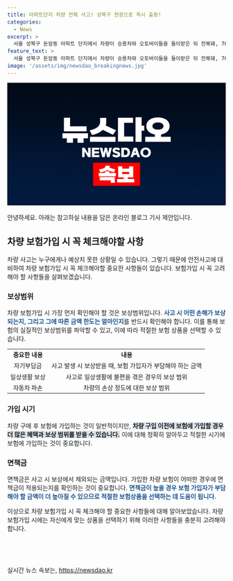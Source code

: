 ```yaml
---
title: 아파트단지 차량 전복 사고! 성북구 현장으로 즉시 출동!
categories:
  - News
excerpt: >
  서울 성북구 돈암동 아파트 단지에서 차량이 승용차와 오토바이들을 들이받은 뒤 전복돼, 70대 남성 A씨와 가족 등 4명이 다쳐 병원으로 이송됐다. 사고 현장에서 소방대원들이 신속히 대응 중이다. (150자)
feature_text: >
  서울 성북구 돈암동 아파트 단지에서 차량이 승용차와 오토바이들을 들이받은 뒤 전복돼, 70대 남성 A씨와 가족 등 4명이 다쳐 병원으로 이송됐다. 사고 현장에서 소방대원들이 신속히 대응 중이다. (150자)
image: '/assets/img/newsdao_breakingnews.jpg'
---
```


<p><img src="/assets/img/newsdao_breakingnews.jpg" alt="cryptoinkorea 속보" /></p>

<p>안녕하세요. 아래는 참고하실 내용을 담은 온라인 블로그 기사 제안입니다.</p>

<h2 data-ke-size="size26">차량 보험가입 시 꼭 체크해야할 사항</h2>

<p data-ke-size="size16">차량 사고는 누구에게나 예상치 못한 상황일 수 있습니다. 그렇기 때문에 안전사고에 대비하여 차량 보험가입 시 꼭 체크해야할 중요한 사항들이 있습니다. 보험가입 시 꼭 고려해야 할 사항들을 살펴보겠습니다.</p>

<h3>보상범위</h3>

<p data-ke-size="size16">차량 보험가입 시 가장 먼저 확인해야 할 것은 보상범위입니다. <b><span style="color: #1a5490;">사고 시 어떤 손해가 보상되는지, 그리고 그에 따른 금액 한도는 얼마인지</span></b>를 반드시 확인해야 합니다. 이를 통해 보험의 실질적인 보상범위를 파악할 수 있고, 이에 따라 적절한 보험 상품을 선택할 수 있습니다.</p>

<table>
<tbody>
<tr>
<td style="text-align: center; height: 17px;"><b>중요한 내용</b></td>
<td style="text-align: center; height: 17px;"><b>내용</b></td>
</tr>
<tr>
<td style="text-align: center;">자기부담금</td>
<td style="text-align: center;">사고 발생 시 보상받을 때, 보험 가입자가 부담해야 하는 금액</td>
</tr>
<tr>
<td style="text-align: center;">일상생활 보상</td>
<td style="text-align: center;">사고로 일상생활에 불편을 겪은 경우의 보상 범위</td>
</tr>
<tr>
<td style="text-align: center;">자동차 파손</td>
<td style="text-align: center;">차량의 손상 정도에 대한 보상 범위</td>
</tr>
</tbody>
</table>

<h3>가입 시기</h3>

<p data-ke-size="size16">차량 구매 후 보험에 가입하는 것이 일반적이지만, <b><span style="background-color: #21538527;">차량 구입 이전에 보험에 가입할 경우 더 많은 혜택과 보상 범위를 받을 수 있습니다.</span></b> 이에 대해 정확히 알아두고 적절한 시기에 보험에 가입하는 것이 중요합니다.</p>

<h3>면책금</h3>

<p data-ke-size="size16">면책금은 사고 시 보상에서 제외되는 금액입니다. 가입한 차량 보험이 어떠한 경우에 면책금이 적용되는지를 확인하는 것이 중요합니다. <b><span style="color: #1a5490;">면책금이 높을 경우 보험 가입자가 부담해야 할 금액이 더 높아질 수 있으므로 적절한 보험상품을 선택하는 데 도움이 됩니다.</span></b></p>

<p>이상으로 차량 보험가입 시 꼭 체크해야 할 중요한 사항들에 대해 알아보았습니다. 차량 보험가입 시에는 자신에게 맞는 상품을 선택하기 위해 이러한 사항들을 충분히 고려해야 합니다. </p>

<p data-ke-size="size16">&nbsp;</p>

<p data-ke-size="size16">&nbsp;</p>
실시간 뉴스 속보는, <a href="https://newsdao.kr" rel="dofollow">https://newsdao.kr</a>


